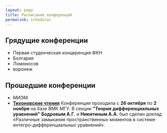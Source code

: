 ```yaml
---
layout: page
title: Расписание конференций
permalink: schedule/
---
```


## Грядущие конференции

+ Первая студенческая концеренция ФКН
+ Болгария
+ Ломоносов
+ воронеж

## Прошедшие конференции

+ МИЭМ
+ **[Тихоновские чтения](https://cs.msu.ru/tikhonov_readings2015)**
  Конференция проходила с **26 октября** по **2 ноября** на базе ВМК МГУ. В секции __"Теория дифференциальных уравнений"__ **Бодровым А.Г.** и **Никитиным А.А.** был сделан доклад «Различные замыкания пространственных моментов в системе интегро-дифференциальных уравнений».
